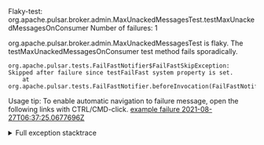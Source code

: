         
Flaky-test: org.apache.pulsar.broker.admin.MaxUnackedMessagesTest.testMaxUnackedMessagesOnConsumer
Number of failures: 1

org.apache.pulsar.broker.admin.MaxUnackedMessagesTest is flaky. The testMaxUnackedMessagesOnConsumer test method fails sporadically.

```
org.apache.pulsar.tests.FailFastNotifier$FailFastSkipException: Skipped after failure since testFailFast system property is set.
	at org.apache.pulsar.tests.FailFastNotifier.beforeInvocation(FailFastNotifier.java:88)

```

Usage tip: To enable automatic navigation to failure message, open the following links with CTRL/CMD-click.
[example failure 2021-08-27T06:37:25.0677696Z](https://github.com/apache/pulsar/runs/3440411059?check_suite_focus=true#step:9:683)


<details>
<summary>Full exception stacktrace</summary>
<code><pre>
org.apache.pulsar.tests.FailFastNotifier$FailFastSkipException: Skipped after failure since testFailFast system property is set.
	at org.apache.pulsar.tests.FailFastNotifier.beforeInvocation(FailFastNotifier.java:88)

</pre></code>
</details>

